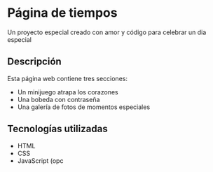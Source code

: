 # Página de tiempos
Un proyecto especial creado con amor y código para celebrar un dia especial
## Descripción
Esta página web contiene tres secciones:
- Un minijuego atrapa los corazones
- Una bobeda con contraseña
- Una galería de fotos de momentos especiales
## Tecnologías utilizadas
- HTML
- CSS
- JavaScript (opc
